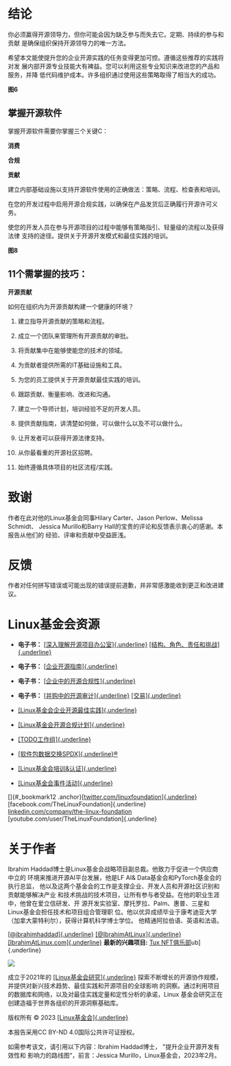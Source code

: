 

结论
=====

你必须赢得开源领导力，但你可能会因为缺乏参与而失去它。定期、持续的参与和贡献
是确保组织保持开源领导力的唯一方法。

希望本文能使提升您的企业开源实践的任务变得更加可控。遵循这些推荐的实践将对发
展内部开源专业技能大有裨益。您可以利用这些专业知识来改进您的产品和服务，并降
低代码维护成本。许多组织通过使用这些策略取得了相当大的成功。

**图6**

掌握开源软件
-----------

掌握开源软件需要你掌握三个关键C：

**消费**

**合规**

**贡献**

建立内部基础设施以支持开源软件使用的正确做法：策略、流程、检查表和培训。

在您的开发过程中启用开源合规实践，以确保在产品发货后正确履行开源许可义务。

使您的开发人员在参与开源项目的过程中能够有策略指引、轻量级的流程以及获得法律
支持的途径。提供关于开源开发模式和最佳实践的培训。


**图8**

11个需掌握的技巧：
--------------------------

**开源贡献**

如何在组织内为开源贡献构建一个健康的环境？

 1. 建立指导开源贡献的策略和流程。
    
 2. 成立一个团队来管理所有开源贡献的审批。
    
 3. 将贡献集中在能够使能您的技术的领域。
    
 4. 为贡献者提供所需的IT基础设施和工具。
    
 5. 为您的员工提供关于开源贡献最佳实践的培训。
     
 6. 跟踪贡献、衡量影响、改进和沟通。
     
 7. 建立一个导师计划，培训经验不足的开发人员。
     
 8. 提供贡献指南，讲清楚如何做，可以做什么以及不可以做什么。
  
 9. 让开发者可以获得开源法律支持。
  
 10. 从你最看重的开源社区招聘。
    
 11. 始终遵循具体项目的社区流程/实践。
     

致谢
====

作者在此对他的Linux基金会同事Hilary Carter、Jason Perlow、Melissa Schmidt、
Jessica Murillo和Barry Hall的宝贵的评论和反馈表示衷心的感谢。本报告从他们的
经验、评审和贡献中受益匪浅。


反馈
====

作者对任何拼写错误或可能出现的错误提前道歉，并非常感激能收到更正和改进建议。

Linux基金会资源
===============
	
-   **电子书：** [[深入理解开源项目办公室]{.underline}](https://www.linuxfoundation.org/tools/a-deep-dive-into-open-source-program-offices/)
    [[结构、角色、责任和挑战]{.underline}](https://www.linuxfoundation.org/tools/a-deep-dive-into-open-source-program-offices/)

-   **电子书：** [[企业开源指南]{.underline}](https://linuxfoundation.org/tools/guide-to-enterprise-open-source/)

-   **电子书：** [[企业中的开源合规性]{.underline}](https://www.linuxfoundation.org/blog/blog/an-introduction-to-open-source-compliance-in-the-enterprise)

-   **电子书：** [[并购中的开源审计]{.underline}](https://www.linuxfoundation.org/resources/publications/assessment-of-open-source-practices-as-part-of-due-diligence-in-merger-and-acquisition-transactions)
    [[交易]{.underline}](https://www.linuxfoundation.org/resources/publications/assessment-of-open-source-practices-as-part-of-due-diligence-in-merger-and-acquisition-transactions)

-   [[Linux基金会企业开源最佳实践]{.underline}](https://www.linuxfoundation.org/resources/open-source-guides/)
   
-   [[Linux基金会开源合规计划]{.underline}](https://compliance.linuxfoundation.org/)

-   [[TODO工作组]{.underline}](http://todogroup.org/)

-   [[软件包数据交换SPDX]{.underline}®](https://spdx.dev/)

-   [[Linux基金会培训&认证]{.underline}](https://training.linuxfoundation.org/)

-   [[Linux基金会事件活动]{.underline}](https://events.linuxfoundation.org/)

[]{#_bookmark12
.anchor}[[twitter.com/linuxfoundation]{.underline}](https://twitter.com/linuxfoundation)
[facebook.com/TheLinuxFoundation]{.underline}
[linkedin.com/company/the-linux-foundation](https://inkedin.com/)
[youtube.com/user/TheLinuxFoundation]{.underline}

关于作者
========

Ibrahim Haddad博士是Linux基金会战略项目副总裁。他致力于促进一个供应商中立的
环境来推进开源AI平台发展，他是LF AI& Data基金会和PyTorch基金会的执行总监，
他以及这两个基金会的工作是支撑企业、开发人员和开源社区识别和贡献能够解决产业
和技术挑战的技术项目，让所有参与者受益。在他的职业生涯中，他曾在爱立信研发、开
源开发实验室、摩托罗拉、Palm、惠普、三星和Linux基金会担任技术和项目组合管理职
位。他以优异成绩毕业于康考迪亚大学（加拿大蒙特利尔），获得计算机科学博士学位。
他精通阿拉伯语、英语和法语。

[[\@ibrahimhaddad]{.underline}](https://www.linkedin.com/in/ibrahimhaddad/)
[[\@IbrahimAtLinux]{.underline}](https://twitter.com/ibrahimatlinux?lang=en)
[[IbrahimAtLinux.com]{.underline}](http://ibrahimatlinux.com/)
**最新的兴趣项目:** [Tux NFT俱乐部](https://tuxnft.club/)ub]{.underline}

![](media/image58.png)

成立于2021年的 [[Linux基金会研究]{.underline}](https://www.linuxfoundation.org/research/)
探索不断增长的开源协作规模，并提供对新兴技术趋势、最佳实践和开源项目的全球影响
的洞察。通过利用项目的数据库和网络，以及对最佳实践定量和定性分析的承诺，Linux
基金会研究正在创建造福于世界各组织的开源洞察基础库。

版权所有 © 2023 [[Linux基金会]{.underline}](https://linuxfoundation.org/)

本报告采用CC BY-ND 4.0国际公共许可证授权。

如需参考该文，请引用以下内容：Ibrahim Haddad博士， "提升企业开源开发有效性和
影响力的路线图“，前言：Jessica Murillo，Linux基金会，2023年2月。

